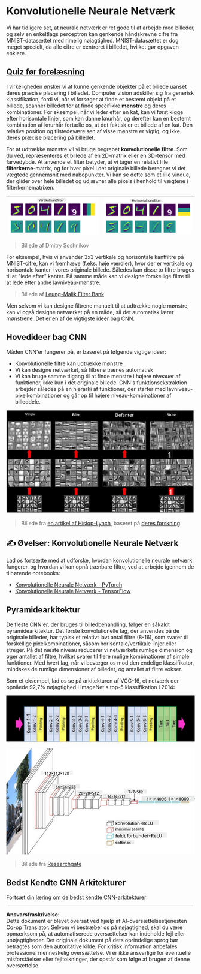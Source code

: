 <!--
CO_OP_TRANSLATOR_METADATA:
{
  "original_hash": "088837b42b7d99198bf62db8a42411e0",
  "translation_date": "2025-08-28T15:12:29+00:00",
  "source_file": "lessons/4-ComputerVision/07-ConvNets/README.md",
  "language_code": "da"
}
-->
# Konvolutionelle Neurale Netværk

Vi har tidligere set, at neurale netværk er ret gode til at arbejde med billeder, og selv en enkeltlags perceptron kan genkende håndskrevne cifre fra MNIST-datasættet med rimelig nøjagtighed. MNIST-datasættet er dog meget specielt, da alle cifre er centreret i billedet, hvilket gør opgaven enklere.

## [Quiz før forelæsning](https://red-field-0a6ddfd03.1.azurestaticapps.net/quiz/107)

I virkeligheden ønsker vi at kunne genkende objekter på et billede uanset deres præcise placering i billedet. Computer vision adskiller sig fra generisk klassifikation, fordi vi, når vi forsøger at finde et bestemt objekt på et billede, scanner billedet for at finde specifikke **mønstre** og deres kombinationer. For eksempel, når vi leder efter en kat, kan vi først kigge efter horisontale linjer, som kan danne knurhår, og derefter kan en bestemt kombination af knurhår fortælle os, at det faktisk er et billede af en kat. Den relative position og tilstedeværelsen af visse mønstre er vigtig, og ikke deres præcise placering på billedet.

For at udtrække mønstre vil vi bruge begrebet **konvolutionelle filtre**. Som du ved, repræsenteres et billede af en 2D-matrix eller en 3D-tensor med farvedybde. At anvende et filter betyder, at vi tager en relativt lille **filterkerne**-matrix, og for hver pixel i det originale billede beregner vi det vægtede gennemsnit med nabopunkter. Vi kan se dette som et lille vindue, der glider over hele billedet og udjævner alle pixels i henhold til vægtene i filterkernematrixen.

![Vertikalt Kantfilter](../../../../../translated_images/filter-vert.b7148390ca0bc356ddc7e55555d2481819c1e86ddde9dce4db5e71a69d6f887f.da.png) | ![Horisontalt Kantfilter](../../../../../translated_images/filter-horiz.59b80ed4feb946efbe201a7fe3ca95abb3364e266e6fd90820cb893b4d3a6dda.da.png)
----|----

> Billede af Dmitry Soshnikov

For eksempel, hvis vi anvender 3x3 vertikale og horisontale kantfiltre på MNIST-cifre, kan vi fremhæve (f.eks. høje værdier), hvor der er vertikale og horisontale kanter i vores originale billede. Således kan disse to filtre bruges til at "lede efter" kanter. På samme måde kan vi designe forskellige filtre til at lede efter andre lavniveau-mønstre:

> Billede af [Leung-Malik Filter Bank](https://www.robots.ox.ac.uk/~vgg/research/texclass/filters.html)

Men selvom vi kan designe filtrene manuelt til at udtrække nogle mønstre, kan vi også designe netværket på en måde, så det automatisk lærer mønstrene. Det er en af de vigtigste ideer bag CNN.

## Hovedideer bag CNN

Måden CNN'er fungerer på, er baseret på følgende vigtige ideer:

* Konvolutionelle filtre kan udtrække mønstre
* Vi kan designe netværket, så filtrene trænes automatisk
* Vi kan bruge samme tilgang til at finde mønstre i højere niveauer af funktioner, ikke kun i det originale billede. CNN's funktionsekstraktion arbejder således på en hierarki af funktioner, der starter med lavniveau-pixelkombinationer og går op til højere niveau-kombinationer af billeddele.

![Hierarkisk Funktionsekstraktion](../../../../../translated_images/FeatureExtractionCNN.d9b456cbdae7cb643fde3032b81b2940e3cf8be842e29afac3f482725ba7f95c.da.png)

> Billede fra [en artikel af Hislop-Lynch](https://www.semanticscholar.org/paper/Computer-vision-based-pedestrian-trajectory-Hislop-Lynch/26e6f74853fc9bbb7487b06dc2cf095d36c9021d), baseret på [deres forskning](https://dl.acm.org/doi/abs/10.1145/1553374.1553453)

## ✍️ Øvelser: Konvolutionelle Neurale Netværk

Lad os fortsætte med at udforske, hvordan konvolutionelle neurale netværk fungerer, og hvordan vi kan opnå trænbare filtre, ved at arbejde igennem de tilhørende notebooks:

* [Konvolutionelle Neurale Netværk - PyTorch](ConvNetsPyTorch.ipynb)
* [Konvolutionelle Neurale Netværk - TensorFlow](ConvNetsTF.ipynb)

## Pyramidearkitektur

De fleste CNN'er, der bruges til billedbehandling, følger en såkaldt pyramidearkitektur. Det første konvolutionelle lag, der anvendes på de originale billeder, har typisk et relativt lavt antal filtre (8-16), som svarer til forskellige pixelkombinationer, såsom horisontale/vertikale linjer eller streger. På det næste niveau reducerer vi netværkets rumlige dimension og øger antallet af filtre, hvilket svarer til flere mulige kombinationer af simple funktioner. Med hvert lag, når vi bevæger os mod den endelige klassifikator, mindskes de rumlige dimensioner af billedet, og antallet af filtre vokser.

Som et eksempel, lad os se på arkitekturen af VGG-16, et netværk der opnåede 92,7% nøjagtighed i ImageNet's top-5 klassifikation i 2014:

![ImageNet Lag](../../../../../translated_images/vgg-16-arch1.d901a5583b3a51baeaab3e768567d921e5d54befa46e1e642616c5458c934028.da.jpg)

![ImageNet Pyramide](../../../../../translated_images/vgg-16-arch.64ff2137f50dd49fdaa786e3f3a975b3f22615efd13efb19c5d22f12e01451a1.da.jpg)

> Billede fra [Researchgate](https://www.researchgate.net/figure/Vgg16-model-structure-To-get-the-VGG-NIN-model-we-replace-the-2-nd-4-th-6-th-7-th_fig2_335194493)

## Bedst Kendte CNN Arkitekturer

[Fortsæt din læring om de bedst kendte CNN-arkitekturer](CNN_Architectures.md)

---

**Ansvarsfraskrivelse**:  
Dette dokument er blevet oversat ved hjælp af AI-oversættelsestjenesten [Co-op Translator](https://github.com/Azure/co-op-translator). Selvom vi bestræber os på nøjagtighed, skal du være opmærksom på, at automatiserede oversættelser kan indeholde fejl eller unøjagtigheder. Det originale dokument på dets oprindelige sprog bør betragtes som den autoritative kilde. For kritisk information anbefales professionel menneskelig oversættelse. Vi er ikke ansvarlige for eventuelle misforståelser eller fejltolkninger, der opstår som følge af brugen af denne oversættelse.